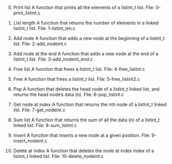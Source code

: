 0. Print list
A function that prints all the elements of a listint_t list.
File: 0-print_listint.c
 
1. List length
A function that returns the number of elements in a linked listint_t list.
File: 1-listint_len.c
 
2. Add node
A function that adds a new node at the beginning of a listint_t list.
File: 2-add_nodeint.c
 
3. Add node at the end
A function that adds a new node at the end of a listint_t list.
File: 3-add_nodeint_end.c
 
4. Free list
A function that frees a listint_t list.
File: 4-free_listint.c
 
5. Free
A function that frees a listint_t list.
File: 5-free_listint2.c
 
6. Pop
A function that deletes the head node of a listint_t linked list, and returns the head node’s data (n).
File: 6-pop_listint.c
 
7. Get node at index
A function that returns the nth node of a listint_t linked list.
File: 7-get_nodeint.c
 
8. Sum list
A function that returns the sum of all the data (n) of a listint_t linked list.
File: 8-sum_listint.c
 
9. Insert
A function that inserts a new node at a given position.
File: 9-insert_nodeint.c
 
10. Delete at index
A function that deletes the node at index index of a listint_t linked list.
File: 10-delete_nodeint.c